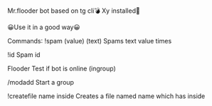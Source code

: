 Mr.flooder bot based on tg cli💣
Xy installed👑


😀Use it in a good way😀

Commands∶
!spam (value) (text)
Spams text value times

!id
Spam id

Flooder
Test if bot is online (ingroup)

/modadd
Start a group

!createfile name inside
Creates a file named name which has inside 
